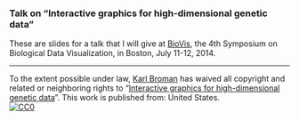 ### Talk on &ldquo;Interactive graphics for high-dimensional genetic data&rdquo;

These are slides for a talk that I will give at <a
href="http://biovis.net/year/2014/about">BioVis</a>, the 4th Symposium
on Biological Data Visualization, in Boston, July 11-12, 2014.

---

To the extent possible under law,
[Karl Broman](http://github.com/kbroman)
has waived all copyright and related or neighboring rights to
&ldquo;[Interactive graphics for high-dimensional genetic data](http://github.com/kbroman/Talk_BioVis)&rdquo;.
This work is published from: United States.
<br/>
[![CC0](http://i.creativecommons.org/p/zero/1.0/88x31.png)](http://creativecommons.org/publicdomain/zero/1.0/)
